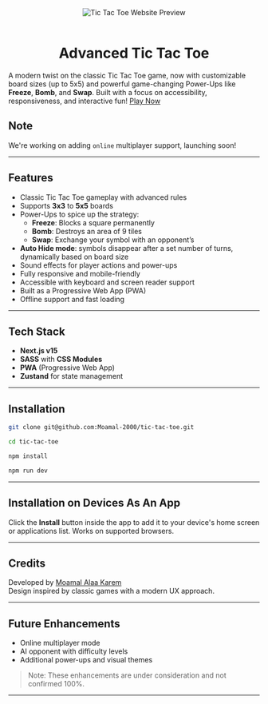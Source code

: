 <div align="center">
  <img alt="Tic Tac Toe Website Preview" src="https://github.com/user-attachments/assets/368e17bb-06be-481a-8769-387896ade241" />
</div>

<br />
<h1 align="center">Advanced Tic Tac Toe</h1>

A modern twist on the classic Tic Tac Toe game, now with customizable board sizes (up to 5x5) and powerful game-changing Power-Ups like **Freeze**, **Bomb**, and **Swap**. Built with a focus on accessibility, responsiveness, and interactive fun! [Play Now](https://tictactoe-4x4.netlify.app)

## Note

We're working on adding `online` multiplayer support, launching soon!

---

## Features

- Classic Tic Tac Toe gameplay with advanced rules
- Supports **3x3** to **5x5** boards
- Power-Ups to spice up the strategy:
  - **Freeze**: Blocks a square permanently
  - **Bomb**: Destroys an area of 9 tiles
  - **Swap**: Exchange your symbol with an opponent’s
- **Auto Hide mode**: symbols disappear after a set number of turns, dynamically based on board size
- Sound effects for player actions and power-ups
- Fully responsive and mobile-friendly
- Accessible with keyboard and screen reader support
- Built as a Progressive Web App (PWA)
- Offline support and fast loading

---

## Tech Stack

- **Next.js v15**
- **SASS** with **CSS Modules**
- **PWA** (Progressive Web App)
- **Zustand** for state management

---

## Installation

```bash
git clone git@github.com:Moamal-2000/tic-tac-toe.git
```

```bash
cd tic-tac-toe
```

```bash
npm install
```

```bash
npm run dev
```

---

## Installation on Devices As An App

Click the **Install** button inside the app to add it to your device's home screen or applications list. Works on supported browsers.

---

## Credits

Developed by [Moamal Alaa Karem](https://www.linkedin.com/in/moamal-alaa/])\
Design inspired by classic games with a modern UX approach.

---

## Future Enhancements

- Online multiplayer mode
- AI opponent with difficulty levels
- Additional power-ups and visual themes

> Note: These enhancements are under consideration and not confirmed 100%.

---
